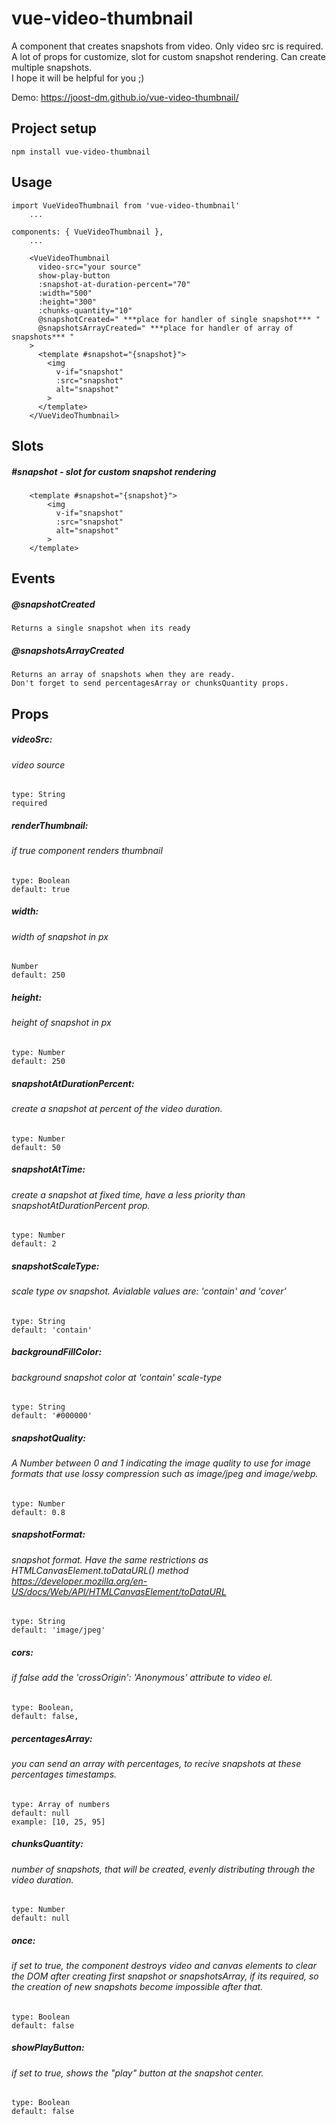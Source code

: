 # vue-video-thumbnail
A component that creates snapshots from video. Only video src is required.
A lot of props for customize, slot for custom snapshot rendering.
Can create multiple snapshots.  
I hope it will be helpful for you ;)


Demo: https://joost-dm.github.io/vue-video-thumbnail/
## Project setup
```
npm install vue-video-thumbnail
```

## Usage
```
import VueVideoThumbnail from 'vue-video-thumbnail'
    ...
    
components: { VueVideoThumbnail },
    ...
```

```
    <VueVideoThumbnail
      video-src="your source"
      show-play-button
      :snapshot-at-duration-percent="70"
      :width="500"
      :height="300"
      :chunks-quantity="10"
      @snapshotCreated=" ***place for handler of single snapshot*** "
      @snapshotsArrayCreated=" ***place for handler of array of snapshots*** "
    >
      <template #snapshot="{snapshot}">
        <img
          v-if="snapshot"
          :src="snapshot"
          alt="snapshot"
        >
      </template>
    </VueVideoThumbnail>
```
## Slots
##### #snapshot - slot for custom snapshot rendering
```
    <template #snapshot="{snapshot}"> 
        <img
          v-if="snapshot"
          :src="snapshot"
          alt="snapshot"
        >
    </template>
```

## Events
 ##### @snapshotCreated
    Returns a single snapshot when its ready

##### @snapshotsArrayCreated
    Returns an array of snapshots when they are ready.
    Don't forget to send percentagesArray or chunksQuantity props.
## Props

##### videoSrc:
###### video source 
    type: String
    required
    
##### renderThumbnail:
###### if true component renders thumbnail
    type: Boolean
    default: true

##### width:
###### width of snapshot in px
    Number
    default: 250
      
##### height:
###### height of snapshot in px
    type: Number
    default: 250
    
##### snapshotAtDurationPercent:
###### create a snapshot at percent of the video duration.
    type: Number
    default: 50

##### snapshotAtTime: 
###### create a snapshot at fixed time, have a less priority than snapshotAtDurationPercent prop.
    type: Number
    default: 2
    
##### snapshotScaleType:
###### scale type ov snapshot. Avialable values are: 'contain' and 'cover'
    type: String
    default: 'contain'
    
##### backgroundFillColor: 
###### background snapshot color at 'contain' scale-type
    type: String
    default: '#000000'
    
##### snapshotQuality:
###### A Number between 0 and 1 indicating the image quality to use for image formats that use lossy compression such as image/jpeg and image/webp.
    type: Number
    default: 0.8
    
##### snapshotFormat: 
###### snapshot format. Have the same restrictions as HTMLCanvasElement.toDataURL() method https://developer.mozilla.org/en-US/docs/Web/API/HTMLCanvasElement/toDataURL
    type: String
    default: 'image/jpeg'
    
##### cors: 
###### if false add the 'crossOrigin': 'Anonymous' attribute to video el.
    type: Boolean,
    default: false,
    
##### percentagesArray:
###### you can send an array with percentages, to recive snapshots at these percentages timestamps.
    type: Array of numbers
    default: null
    example: [10, 25, 95]
        
##### chunksQuantity:
###### number of snapshots, that will be created, evenly distributing through the video duration.
    type: Number
    default: null
     
##### once:
###### if set to true, the component destroys video and canvas elements to clear the DOM after creating first snapshot or snapshotsArray, if its required, so the creation of new snapshots become impossible after that.
    type: Boolean
    default: false

##### showPlayButton:
###### if set to true, shows the "play" button at the snapshot center.
    type: Boolean
    default: false


